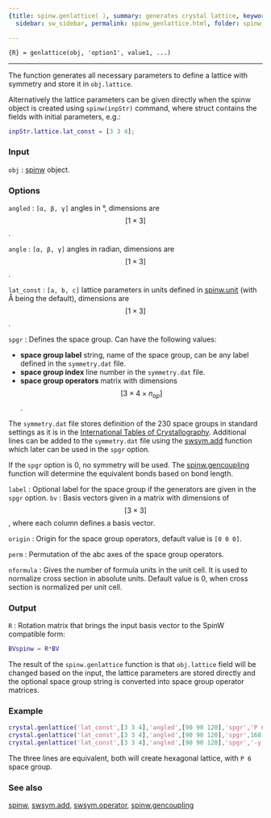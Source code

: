 ```yaml
---
{title: spinw.genlattice( ), summary: generates crystal lattice, keywords: sample,
  sidebar: sw_sidebar, permalink: spinw_genlattice.html, folder: spinw, mathjax: 'true'}

---
```

  
`{R} = genlattice(obj, 'option1', value1, ...)`
* * *
 
The function generates all necessary parameters to define a lattice with
symmetry and store it in `obj.lattice`.
 
Alternatively the lattice parameters can be given directly when the spinw
object is created using `spinw(inpStr)` command, where struct contains
the fields with initial parameters, e.g.:
```matlab
inpStr.lattice.lat_const = [3 3 4];
```
 
### Input
 
`obj`
: [spinw](spinw.html) object.
  
### Options
  
`angled`
: `[α, β, γ]` angles in °, dimensions are $$[1\times 3]$$.
  
`angle`
: `[α, β, γ]` angles in radian, dimensions are $$[1\times 3]$$.
  
`lat_const`
: `[a, b, c]` lattice parameters in units defined in [spinw.unit](spinw_unit.html) (with Å
  being the default), dimensions are $$[1\times 3]$$.
  
`spgr`
: Defines the space group. Can have the following values:
 
  * **space group label** string, name of the space group, can be any
    label defined in the `symmetry.dat` file.
  * **space group index** line number in the `symmetry.dat` file.
  * **space group operators** matrix with dimensions 
    $$[3\times 4\times n_{op}]$$.
    
  The `symmetry.dat` file stores definition of the 230 space groups in
  standard settings as it is in the [International Tables of Crystallography](http://it.iucr.org/A/).
  Additional lines can be added to the `symmetry.dat` file using the
  [swsym.add](swsym_add.html) function which later can be used in the `spgr` option.
  
  If the `spgr` option is 0, no symmetry will be used. The
  [spinw.gencoupling](spinw_gencoupling.html) function will determine the equivalent bonds based on
  bond length.
  
`label`
: Optional label for the space group if the generators are given in the
  `spgr` option.
`bv`
: Basis vectors given in a matrix with dimensions of $$[3\times 3]$$, where
  each column defines a basis vector.
  
`origin`
: Origin for the space group operators, default value is `[0 0 0]`.
  
`perm`
: Permutation of the abc axes of the space group operators.
  
`nformula`
: Gives the number of formula units in the unit cell. It is used
  to normalize cross section in absolute units. Default value is 0, when
  cross section is normalized per unit cell.
  
### Output
  
`R`
: Rotation matrix that brings the input basis vector to the SpinW
  compatible form:
  ```matlab
  BVspinw = R*BV
  ```
  
The result of the `spinw.genlattice` function is that `obj.lattice` field
will be changed based on the input, the lattice parameters are stored
directly and the optional space group string is converted into space
group operator matrices.
 
### Example
 
```matlab
crystal.genlattice('lat_const',[3 3 4],'angled',[90 90 120],'spgr','P 6')
crystal.genlattice('lat_const',[3 3 4],'angled',[90 90 120],'spgr',168)
crystal.genlattice('lat_const',[3 3 4],'angled',[90 90 120],'spgr','-y,x-y,z; -x,-y,z','label','R -3 m')
```
 
The three lines are equivalent, both will create hexagonal lattice, with
`P 6` space group.
 
### See also
 
[spinw](spinw.html), [swsym.add](swsym_add.html), [swsym.operator](swsym_operator.html), [spinw.gencoupling](spinw_gencoupling.html)
 

